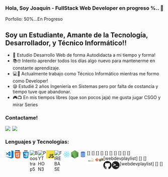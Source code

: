 ### Hola, Soy Joaquín - FullStack Web Developer en progreso %.. 👋

Porfolio: 50%...En Progreso

## Soy un Estudiante, Amante de la Tecnología, Desarrollador, y Técnico Informático!!

- 📙 Estudio Desarrollo Web de forma Autodidacta a mi tiempo y forma!
- 📚🤓 Intento aprender todos los días algo nuevo para mantenerme en constante aprendizaje.
- 💻🔧 Actualmente trabajo como Técnico Informático mientras me formo como Developer!
- 😪 Estudié 2 años Ingeniería en Sistemas pero por falta de costancia y tiempo tuve que abandonar.
- 🎮📺 En mis tiempos libres (que son pocos jaja) me gusta jugar CSGO y mirar Series

### Contactame!
[<img align="left"  width="22px" src="https://cdn.jsdelivr.net/npm/simple-icons@v3/icons/linkedin.svg"/>][linkedin]
[<img align="left"  width="22px" src="https://cdn.jsdelivr.net/npm/simple-icons@v3/icons/instagram.svg"/>][instagram]

<br />

### Lenguajes y Tecnologías:

[<img align="left" alt="Visual Studio Code" width="26px" src="https://raw.githubusercontent.com/github/explore/80688e429a7d4ef2fca1e82350fe8e3517d3494d/topics/visual-studio-code/visual-studio-code.png" />]
[<img align="left" alt="HTML5" width="26px" src="https://raw.githubusercontent.com/github/explore/80688e429a7d4ef2fca1e82350fe8e3517d3494d/topics/html/html.png" />]
[<img align="left" alt="CSS3" width="26px" src="https://raw.githubusercontent.com/github/explore/80688e429a7d4ef2fca1e82350fe8e3517d3494d/topics/css/css.png" />]
[<img align="left" alt="Boostrap5" width="26px" src="https://www.google.com/url?sa=i&url=https%3A%2F%2Flevelup.gitconnected.com%2Feverything-about-the-latest-bootstrap-release-bootstrap-5-b62676437d46&psig=AOvVaw2-EaZtUvlBsKQ_FiUDatx6&ust=1629320224083000&source=images&cd=vfe&ved=0CAsQjRxqFwoTCMCF1fz4uPICFQAAAAAdAAAAABAD" />]
[<img align="left" alt="PYTHON3" width="26px" src="https://www.google.com/url?sa=i&url=https%3A%2F%2Fes.wikipedia.org%2Fwiki%2FArchivo%3APython-logo-notext.svg&psig=AOvVaw05m7D4rkMSc8X5dCfjqKg_&ust=1629320324048000&source=images&cd=vfe&ved=0CAsQjRxqFwoTCMj--qz5uPICFQAAAAAdAAAAABAD" />]
[<img align="left" alt="JavaScript" width="26px" src="https://raw.githubusercontent.com/github/explore/80688e429a7d4ef2fca1e82350fe8e3517d3494d/topics/javascript/javascript.png" />]
[<img align="left" alt="FIREBASE" width="26px" src="https://firebase.google.com/?hl=es-419" />]
[<img align="left" alt="React" width="26px" src="https://raw.githubusercontent.com/github/explore/80688e429a7d4ef2fca1e82350fe8e3517d3494d/topics/react/react.png" />]
[<img align="left" alt="Node.js" width="26px" src="https://raw.githubusercontent.com/github/explore/80688e429a7d4ef2fca1e82350fe8e3517d3494d/topics/nodejs/nodejs.png" />]
[<img align="left" alt="SQL" width="26px" src="https://raw.githubusercontent.com/github/explore/80688e429a7d4ef2fca1e82350fe8e3517d3494d/topics/sql/sql.png" />][webdevplaylist]
[<img align="left" alt="MySQL" width="26px" src="https://raw.githubusercontent.com/github/explore/80688e429a7d4ef2fca1e82350fe8e3517d3494d/topics/mysql/mysql.png" />]
[<img align="left" alt="Git" width="26px" src="https://raw.githubusercontent.com/github/explore/80688e429a7d4ef2fca1e82350fe8e3517d3494d/topics/git/git.png" />][webdevplaylist]
[<img align="left" alt="GitHub" width="26px" src="https://raw.githubusercontent.com/github/explore/78df643247d429f6cc873026c0622819ad797942/topics/github/github.png" />]
[<img align="left" alt="Terminal" width="26px" src="https://raw.githubusercontent.com/github/explore/80688e429a7d4ef2fca1e82350fe8e3517d3494d/topics/terminal/terminal.png" />]

[linkedin]: https://linkedin.com/in/joaquínmussi
[instagram]: https://www.instagram.com/joakoo_mussi/
[gmail]: joakoomussi@gmail.com
